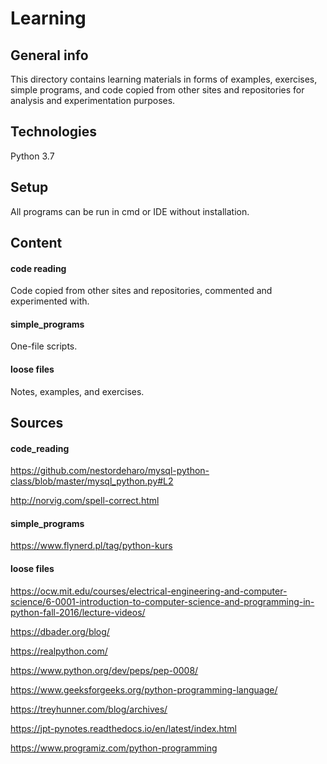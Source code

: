 # Learning

## General info
This directory contains learning materials in forms of examples, exercises, simple programs, and code copied from other sites and repositories for analysis and experimentation purposes.

## Technologies
Python 3.7

## Setup
All programs can be run in cmd or IDE without installation.


## Content
#### code reading
Code copied from other sites and repositories, commented and experimented with. 
#### simple_programs
One-file scripts.
#### loose files
Notes, examples, and exercises.

## Sources
#### code_reading
https://github.com/nestordeharo/mysql-python-class/blob/master/mysql_python.py#L2

http://norvig.com/spell-correct.html

#### simple_programs
https://www.flynerd.pl/tag/python-kurs

#### loose files
https://ocw.mit.edu/courses/electrical-engineering-and-computer-science/6-0001-introduction-to-computer-science-and-programming-in-python-fall-2016/lecture-videos/

https://dbader.org/blog/

https://realpython.com/

https://www.python.org/dev/peps/pep-0008/

https://www.geeksforgeeks.org/python-programming-language/

https://treyhunner.com/blog/archives/

https://jpt-pynotes.readthedocs.io/en/latest/index.html

https://www.programiz.com/python-programming
